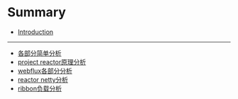 # Summary

* [Introduction](README.md)

-----
* [各部分简单分析](book/overview.md)
* [project reactor原理分析](book/reactor.md)
* [webflux各部分分析]()
* [reactor netty分析]()
* [ribbon负载分析]()

